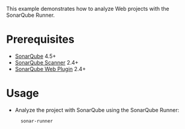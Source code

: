 This example demonstrates how to analyze Web projects with the SonarQube Runner.

Prerequisites
=============
* [SonarQube](http://www.sonarsource.org/downloads/) 4.5+
* [SonarQube Scanner](http://docs.sonarqube.org/display/SONAR/Analyzing+with+SonarQube+Scanner) 2.4+
* [SonarQube Web Plugin](http://docs.sonarqube.org/display/PLUG/Web+Plugin) 2.4+

Usage
=====
* Analyze the project with SonarQube using the SonarQube Runner:

        sonar-runner
